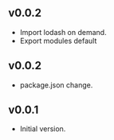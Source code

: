 ## v0.0.2

- Import lodash on demand.
- Export modules default

## v0.0.2

- package.json change.

## v0.0.1

- Initial version.
